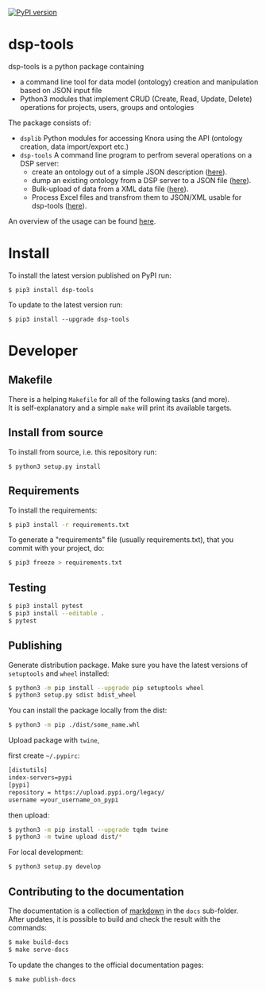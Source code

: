 [![PyPI version](https://badge.fury.io/py/dsp-tools.svg)](https://badge.fury.io/py/dsp-tools)

# dsp-tools
dsp-tools is a python package containing

- a command line tool for data model (ontology) creation and manipulation based on JSON input file
- Python3 modules that implement CRUD (Create, Read, Update, Delete) operations for projects, users, groups and
  ontologies

The package consists of:

- `dsplib` Python modules for accessing Knora using the API (ontology creation, data import/export etc.)
- `dsp-tools` A command line program to perfrom several operations on a DSP server:
    - create an ontology out of a simple JSON description ([here](./dsp-tools.md#create-an-ontology-on-a-server)).
    - dump an existing ontology from a DSP server to a JSON file ([here](./dsp-tools.md#get-an-ontology-from-a-server)).
    - Bulk-upload of data from a XML data file ([here](./dsp-tools.md#upload-data-to-a-DSP-server)).
    - Process Excel files and transfrom them to JSON/XML usable for dsp-tools ([here](./dsp-tools.md#convert-an-Excel-file-for-use-with-dsp-tools)).

An overview of the usage can be found [here](./dsp-tools.md).

# Install

To install the latest version published on PyPI run:
```
$ pip3 install dsp-tools
```

To update to the latest version run:
```
$ pip3 install --upgrade dsp-tools
```

# Developer

## Makefile

There is a helping `Makefile` for all of the following tasks (and more).  
It is self-explanatory and a simple `make` will print its available targets.

## Install from source

To install from source, i.e. this repository run:
```
$ python3 setup.py install
```

## Requirements

To install the requirements:

```bash
$ pip3 install -r requirements.txt
```


To generate a "requirements" file (usually requirements.txt), that you commit with your project, do:

```bash
$ pip3 freeze > requirements.txt
```

## Testing

```bash
$ pip3 install pytest
$ pip3 install --editable .
$ pytest
```

## Publishing

Generate distribution package. Make sure you have the latest versions of `setuptools` and `wheel` installed:

```bash
$ python3 -m pip install --upgrade pip setuptools wheel
$ python3 setup.py sdist bdist_wheel
```

You can install the package locally from the dist:

```bash
$ python3 -m pip ./dist/some_name.whl
```

Upload package with `twine`,

first create `~/.pypirc`:

```bash
[distutils] 
index-servers=pypi
[pypi] 
repository = https://upload.pypi.org/legacy/ 
username =your_username_on_pypi
```

then upload:

```bash
$ python3 -m pip install --upgrade tqdm twine
$ python3 -m twine upload dist/*
```

For local development:

```bash
$ python3 setup.py develop
```

## Contributing to the documentation

The documentation is a collection of [markdown](https://en.wikipedia.org/wiki/Markdown) in the `docs` sub-folder.  
After updates, it is possible to build and check the result with the commands:

```bash
$ make build-docs
$ make serve-docs 
```

To update the changes to the official documentation pages:

```bash
$ make publish-docs
```

